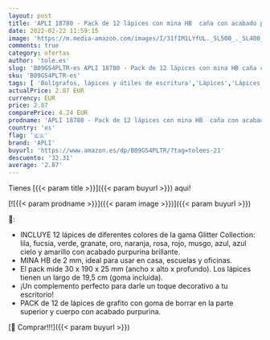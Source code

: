 ```yaml
---
layout: post
title: 'APLI 18780 - Pack de 12 lápices con mina HB  caña con acabado purpurina y goma de borrar - Glitter Collection'
date: 2022-02-22 11:59:15
image: 'https://m.media-amazon.com/images/I/31fIM1LYfUL._SL500_._SL400_.jpg'
comments: true
category: ofertas
author: 'tole.es'
slug: 'B09GS4PLTR-es APLI 18780 - Pack de 12 lápices con mina HB caña con...'
sku: 'B09GS4PLTR-es'
tags: [ 'Bolígrafos, lápices y útiles de escritura','Lápices','Lápices de madera','Oficina y papelería','apli','borrar','de','goma','lápices', ]
actualPrice: 2.87 EUR
currency: EUR
price: 2.87
comparePrice: 4.24 EUR
prodname: 'APLI 18780 - Pack de 12 lápices con mina HB  caña con acabado purpurina y goma de borrar - Glitter Collection'
country: 'es'
flag: '🇪🇸'
brand: 'APLI'
buyurl: 'https://www.amazon.es/dp/B09GS4PLTR/?tag=tolees-21'
descuento: '32.31'
average: '2.87'
---
```


Tienes [{{< param title >}}]({{< param buyurl >}}) aqui!

[![{{< param prodname >}}]({{< param image >}})]({{< param buyurl >}})

🔎:

- INCLUYE 12 lápices de diferentes colores de la gama Glitter Collection: lila, fucsia, verde, granate, oro, naranja, rosa, rojo, musgo, azul, azul cielo y amarillo con acabado purpurina brillante.
- MINA HB de 2 mm, ideal para usar en casa, escuelas y oficinas.
- El pack mide 30 x 190 x 25 mm (ancho x alto x profundo). Los lápices tienen un largo de 19,5 cm (goma incluida).
- ¡Un complemento perfecto para darle un toque decorativo a tu escritorio!
- PACK de 12 de lápices de grafito con goma de borrar en la parte superior y cuerpo con acabado purpurina.

[🛒 Comprar!!!]({{< param buyurl >}})
